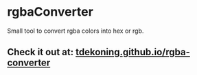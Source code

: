 rgbaConverter
=============

Small tool to convert rgba colors into hex or rgb.

Check it out at: [tdekoning.github.io/rgba-converter](http://tdekoning.github.io/rgba-converter)
-------------
